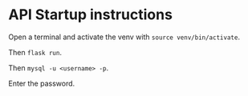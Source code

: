 # API Startup instructions

Open a terminal and activate the venv with `source venv/bin/activate`.

Then `flask run`.

Then `mysql -u <username> -p`.

Enter the password.